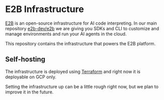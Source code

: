# E2B Infrastructure 

[E2B](https://e2b.dev) is an open-source infrastructure for AI code interpreting. In our main repository [e2b-dev/e2b](https://github.com/e2b-dev/E2B) we are giving you SDKs and CLI to customize and manage environments and run your AI agents in the cloud.

This repository contains the infrastructure that powers the E2B platform.

## Self-hosting

The infrastructure is deployed using [Terraform](./terraform.md) and right now it is deployable on GCP only.

Setting the infrastructure up can be a little rough right now, but we plan to improve it in the future.
